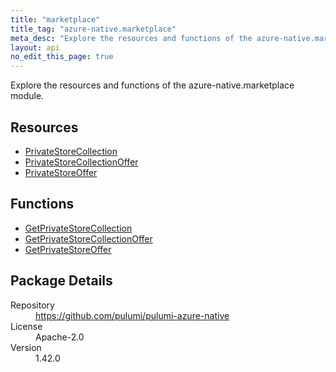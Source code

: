 ```yaml
---
title: "marketplace"
title_tag: "azure-native.marketplace"
meta_desc: "Explore the resources and functions of the azure-native.marketplace module."
layout: api
no_edit_this_page: true
---
```


<!-- WARNING: this file was generated by Pulumi Docs Generator. -->
<!-- Do not edit by hand unless you're certain you know what you are doing! -->

Explore the resources and functions of the azure-native.marketplace module.

<h2 id="resources">Resources</h2>
<ul class="api">
    <li><a href="privatestorecollection" title="PrivateStoreCollection"><span class="api-symbol api-symbol--resource"></span>PrivateStoreCollection</a></li>
    <li><a href="privatestorecollectionoffer" title="PrivateStoreCollectionOffer"><span class="api-symbol api-symbol--resource"></span>PrivateStoreCollectionOffer</a></li>
    <li><a href="privatestoreoffer" title="PrivateStoreOffer"><span class="api-symbol api-symbol--resource"></span>PrivateStoreOffer</a></li>
</ul>

<h2 id="functions">Functions</h2>
<ul class="api">
    <li><a href="getprivatestorecollection" title="GetPrivateStoreCollection"><span class="api-symbol api-symbol--function"></span>GetPrivateStoreCollection</a></li>
    <li><a href="getprivatestorecollectionoffer" title="GetPrivateStoreCollectionOffer"><span class="api-symbol api-symbol--function"></span>GetPrivateStoreCollectionOffer</a></li>
    <li><a href="getprivatestoreoffer" title="GetPrivateStoreOffer"><span class="api-symbol api-symbol--function"></span>GetPrivateStoreOffer</a></li>
</ul>

<h2 id="package-details">Package Details</h2>
<dl class="package-details">
	<dt>Repository</dt>
	<dd><a href="https://github.com/pulumi/pulumi-azure-native">https://github.com/pulumi/pulumi-azure-native</a></dd>
	<dt>License</dt>
	<dd>Apache-2.0</dd>
	<dt>Version</dt>
	<dd>1.42.0</dd>
</dl>

